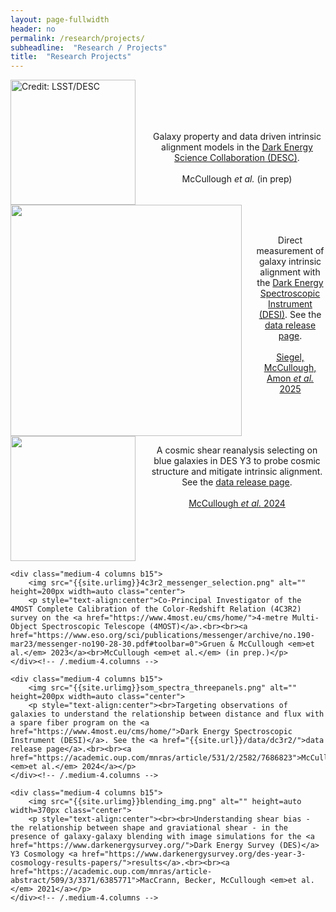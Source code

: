 ```yaml
---
layout: page-fullwidth
header: no
permalink: /research/projects/
subheadline:  "Research / Projects"
title:  "Research Projects"
---
```

<div class="row t60">
    <div class="medium-4 columns b15">
        <img src="https://lsstdesc.org/assets/img/logo.png" alt="Credit: LSST/DESC" height=200px width=auto class="center">
        <p style="text-align:center"><br><br><br><br>Galaxy property and data driven intrinsic alignment models in the <a href="https://lsstdesc.org/">Dark Energy Science Collaboration (DESC)</a>.<br><br>McCullough <em>et al.</em> (in prep)</p>
    </div><!-- /.medium-4.columns -->
    <div class="medium-4 columns b15">
        <img src="{{site.urlimg}}desiy1_cropped.png" alt="" height=auto width=370px class="center">
        <p style="text-align:center"><br><br>Direct measurement of galaxy intrinsic alignment with the <a href="https://www.desi.lbl.gov/">Dark Energy Spectroscopic Instrument (DESI)</a>. See the <a href="{{site.url}}/data/desiy1_intrinsic_alignments/">data release page</a>.<br><br><a href="">Siegel, McCullough, Amon <em>et al.</em> 2025</a></p>
    </div><!-- /.medium-4.columns -->
     <div class="medium-4 columns b15">
        <img src="{{site.urlimg}}blueshear_summary.png" alt="" height=200px width=auto class="center">
        <p style="text-align:center">A cosmic shear reanalysis selecting on blue galaxies in DES Y3 to probe cosmic structure and mitigate intrinsic alignment. See the <a href="{{site.url}}/data/blueshear/">data release page</a>.<br><br><a href="https://arxiv.org/abs/2410.22272">McCullough <em>et al.</em> 2024</a></p>
    </div><!-- /.medium-4.columns -->
</div><!-- /.row -->
<div class="row t60">

    <div class="medium-4 columns b15">
        <img src="{{site.urlimg}}4c3r2_messenger_selection.png" alt="" height=200px width=auto class="center">
        <p style="text-align:center">Co-Principal Investigator of the 4MOST Complete Calibration of the Color-Redshift Relation (4C3R2) survey on the <a href="https://www.4most.eu/cms/home/">4-metre Multi-Object Spectroscopic Telescope (4MOST)</a>.<br><br><a href="https://www.eso.org/sci/publications/messenger/archive/no.190-mar23/messenger-no190-28-30.pdf#toolbar=0">Gruen & McCullough <em>et al.</em> 2023</a><br>McCullough <em>et al.</em> (in prep.)</p>
    </div><!-- /.medium-4.columns -->

    <div class="medium-4 columns b15">
        <img src="{{site.urlimg}}som_spectra_threepanels.png" alt="" height=200px width=auto class="center">
        <p style="text-align:center"><br>Targeting observations of galaxies to understand the relationship between distance and flux with a spare fiber program on the <a href="https://www.4most.eu/cms/home/">Dark Energy Spectroscopic Instrument (DESI)</a>. See the <a href="{{site.url}}/data/dc3r2/">data release page</a>.<br><br><a href="https://academic.oup.com/mnras/article/531/2/2582/7686823">McCullough <em>et al.</em> 2024</a></p>
    </div><!-- /.medium-4.columns -->

    <div class="medium-4 columns b15">
        <img src="{{site.urlimg}}blending_img.png" alt="" height=auto width=370px class="center">
        <p style="text-align:center"><br><br>Understanding shear bias - the relationship between shape and graviational shear - in the presence of galaxy-galaxy blending with image simulations for the <a href="https://www.darkenergysurvey.org/">Dark Energy Survey (DES)</a> Y3 Cosmology <a href="https://www.darkenergysurvey.org/des-year-3-cosmology-results-papers/">results</a>.<br><br><a href="https://academic.oup.com/mnras/article-abstract/509/3/3371/6385771">MacCrann, Becker, McCullough <em>et al.</em> 2021</a></p>
    </div><!-- /.medium-4.columns -->
</div><!-- /.row -->
